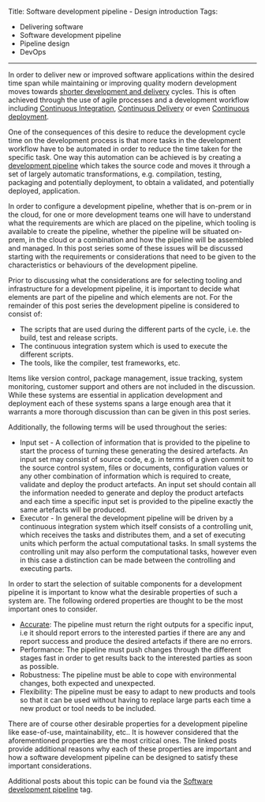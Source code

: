 Title: Software development pipeline - Design introduction
Tags:
  - Delivering software
  - Software development pipeline
  - Pipeline design
  - DevOps
---

In order to deliver new or improved software applications within the desired
time span while maintaining or improving quality modern development moves towards
[shorter development and delivery](https://techbeacon.com/doing-continuous-delivery-focus-first-reducing-release-cycle-times)
cycles. This is often achieved through the use of agile processes and a development
workflow including [Continuous Integration](https://en.wikipedia.org/wiki/Continuous_integration),
[Continuous Delivery](https://en.wikipedia.org/wiki/Continuous_delivery)
or even [Continuous deployment](https://www.agilealliance.org/glossary/continuous-deployment).

One of the consequences of this desire to reduce the development cycle time on the
development process is that more tasks in the development workflow
have to be automated in order to reduce the time taken for the specific task.
One way this automation can be achieved is by creating a
[development pipeline](http://www.informit.com/articles/article.aspx?p=1621865&seqNum=2) which
takes the source code and moves it through a set of largely automatic transformations, e.g. compilation,
testing, packaging and potentially deployment, to obtain a validated, and potentially deployed, application.

In order to configure a development pipeline, whether that is on-prem or in the cloud, for
one or more development teams one will have to understand what the requirements are which
are placed on the pipeline, which tooling is available to create the pipeline, whether the
pipeline will be situated on-prem, in the cloud or a combination and
how the pipeline will be assembled and managed. In this post series some of
these issues will be discussed starting with the requirements or considerations that need
to be given to the characteristics or behaviours of the development pipeline.

Prior to discussing what the considerations are for selecting tooling and infrastructure
for a development pipeline, it is important to decide what elements are part of the pipeline
and which elements are not. For the remainder of this
post series the development pipeline is considered to consist of:

- The scripts that are used during the different parts of the cycle, i.e. the build, test
  and release scripts.
- The continuous integration system which is used to execute the different scripts.
- The tools, like the compiler, test frameworks, etc.

Items like version control, package management, issue tracking, system monitoring,
customer support and others are not included in the discussion. While these systems
are essential in application development and deployment each of these systems spans
a large enough area that it warrants a more thorough discussion than can be given in
this post series.

Additionally, the following terms will be used throughout the series:

- Input set - A collection of information that is provided to the pipeline to start
  the process of turning these generating the desired artefacts. An input set may consist
  of source code, e.g. in terms of a given commit to the source control system, files or
  documents, configuration values or any other combination of information which is required
  to create, validate and deploy the product artefacts.
  An input set should contain all the information needed to generate and deploy the product
  artefacts and each time a specific input set is provided to the pipeline exactly the
  same artefacts will be produced.
- Executor - In general the development pipeline will be driven by a continuous integration
  system which itself consists of a controlling unit, which receives the tasks and distributes them,
  and a set of executing units which perform the actual computational tasks. In small systems
  the controlling unit may also perform the computational tasks, however even in this case
  a distinction can be made between the controlling and executing parts.

In order to start the selection of suitable components for a development pipeline
it is important to know what the desirable properties of such a system are. The following
ordered properties are thought to be the most important ones to consider.

- [Accurate](Software-development-pipeline-Design-accuracy.html): The pipeline must return the right
  outputs for a specific input, i.e it should report errors to the interested parties if there are any
  and report success and produce the desired artefacts if there are no errors.
- Performance: The pipeline must push changes through the different stages fast
  in order to get results back to the interested parties as soon as possible.
- Robustness: The pipeline must be able to cope with environmental changes, both expected
  and unexpected.
- Flexibility: The pipeline must be easy to adapt to new products and tools so that it can
  be used without having to replace large parts each time a new product or tool needs to
  be included.

There are of course other desirable properties for a development pipeline like ease-of-use,
maintainability, etc.. It is however considered that the aforementioned properties are the
most critical ones. The linked posts provide additional reasons why each of these properties
are important and how a software development pipeline can be designed to satisfy these important
considerations.

Additional posts about this topic can be found via the
[Software development pipeline](/tags/software-development-pipeline.html) tag.
